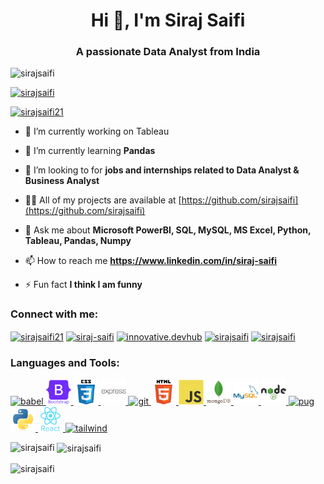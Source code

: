 <h1 align="center">Hi 👋, I'm Siraj Saifi</h1>
<h3 align="center">A passionate Data Analyst from India</h3>

<p align="left"> <img src="https://komarev.com/ghpvc/?username=sirajsaifi&label=Profile%20views&color=0e75b6&style=flat" alt="sirajsaifi" /> </p>

<p align="left"> <a href="https://github.com/ryo-ma/github-profile-trophy"><img src="https://github-profile-trophy.vercel.app/?username=sirajsaifi" alt="sirajsaifi" /></a> </p>

<p align="left"> <a href="https://twitter.com/sirajsaifi21" target="blank"><img src="https://img.shields.io/twitter/follow/sirajsaifi21?logo=twitter&style=for-the-badge" alt="sirajsaifi21" /></a> </p>

- 🔭 I’m currently working on Tableau

- 🌱 I’m currently learning **Pandas**

- 👯 I’m looking to for **jobs and internships related to Data Analyst & Business Analyst**

- 👨‍💻 All of my projects are available at [https://github.com/sirajsaifi](https://github.com/sirajsaifi)

- 💬 Ask me about **Microsoft PowerBI, SQL, MySQL, MS Excel, Python, Tableau, Pandas, Numpy**

- 📫 How to reach me **https://www.linkedin.com/in/siraj-saifi**

- ⚡ Fun fact **I think I am funny**

<h3 align="left">Connect with me:</h3>
<p align="left">
<a href="https://twitter.com/sirajsaifi21" target="blank"><img align="center" src="https://raw.githubusercontent.com/rahuldkjain/github-profile-readme-generator/master/src/images/icons/Social/twitter.svg" alt="sirajsaifi21" height="30" width="40" /></a>
<a href="https://linkedin.com/in/siraj-saifi" target="blank"><img align="center" src="https://raw.githubusercontent.com/rahuldkjain/github-profile-readme-generator/master/src/images/icons/Social/linked-in-alt.svg" alt="siraj-saifi" height="30" width="40" /></a>
<a href="https://instagram.com/innovative.devhub" target="blank"><img align="center" src="https://raw.githubusercontent.com/rahuldkjain/github-profile-readme-generator/master/src/images/icons/Social/instagram.svg" alt="innovative.devhub" height="30" width="40" /></a>
<a href="https://auth.geeksforgeeks.org/user/sirajsaifi" target="blank"><img align="center" src="https://raw.githubusercontent.com/rahuldkjain/github-profile-readme-generator/master/src/images/icons/Social/geeks-for-geeks.svg" alt="sirajsaifi" height="30" width="40" /></a>
<a href="https://discord.gg/sirajsaifi" target="blank"><img align="center" src="https://raw.githubusercontent.com/rahuldkjain/github-profile-readme-generator/master/src/images/icons/Social/discord.svg" alt="sirajsaifi" height="30" width="40" /></a>
</p>

<h3 align="left">Languages and Tools:</h3>
<p align="left"> <a href="https://babeljs.io/" target="_blank" rel="noreferrer"> <img src="https://www.vectorlogo.zone/logos/babeljs/babeljs-icon.svg" alt="babel" width="40" height="40"/> </a> <a href="https://getbootstrap.com" target="_blank" rel="noreferrer"> <img src="https://raw.githubusercontent.com/devicons/devicon/master/icons/bootstrap/bootstrap-plain-wordmark.svg" alt="bootstrap" width="40" height="40"/> </a> <a href="https://www.w3schools.com/css/" target="_blank" rel="noreferrer"> <img src="https://raw.githubusercontent.com/devicons/devicon/master/icons/css3/css3-original-wordmark.svg" alt="css3" width="40" height="40"/> </a> <a href="https://expressjs.com" target="_blank" rel="noreferrer"> <img src="https://raw.githubusercontent.com/devicons/devicon/master/icons/express/express-original-wordmark.svg" alt="express" width="40" height="40"/> </a> <a href="https://git-scm.com/" target="_blank" rel="noreferrer"> <img src="https://www.vectorlogo.zone/logos/git-scm/git-scm-icon.svg" alt="git" width="40" height="40"/> </a> <a href="https://www.w3.org/html/" target="_blank" rel="noreferrer"> <img src="https://raw.githubusercontent.com/devicons/devicon/master/icons/html5/html5-original-wordmark.svg" alt="html5" width="40" height="40"/> </a> <a href="https://developer.mozilla.org/en-US/docs/Web/JavaScript" target="_blank" rel="noreferrer"> <img src="https://raw.githubusercontent.com/devicons/devicon/master/icons/javascript/javascript-original.svg" alt="javascript" width="40" height="40"/> </a> <a href="https://www.mongodb.com/" target="_blank" rel="noreferrer"> <img src="https://raw.githubusercontent.com/devicons/devicon/master/icons/mongodb/mongodb-original-wordmark.svg" alt="mongodb" width="40" height="40"/> </a> <a href="https://www.mysql.com/" target="_blank" rel="noreferrer"> <img src="https://raw.githubusercontent.com/devicons/devicon/master/icons/mysql/mysql-original-wordmark.svg" alt="mysql" width="40" height="40"/> </a> <a href="https://nodejs.org" target="_blank" rel="noreferrer"> <img src="https://raw.githubusercontent.com/devicons/devicon/master/icons/nodejs/nodejs-original-wordmark.svg" alt="nodejs" width="40" height="40"/> </a> <a href="https://pugjs.org" target="_blank" rel="noreferrer"> <img src="https://cdn.worldvectorlogo.com/logos/pug.svg" alt="pug" width="40" height="40"/> </a> <a href="https://www.python.org" target="_blank" rel="noreferrer"> <img src="https://raw.githubusercontent.com/devicons/devicon/master/icons/python/python-original.svg" alt="python" width="40" height="40"/> </a> <a href="https://reactjs.org/" target="_blank" rel="noreferrer"> <img src="https://raw.githubusercontent.com/devicons/devicon/master/icons/react/react-original-wordmark.svg" alt="react" width="40" height="40"/> </a> <a href="https://tailwindcss.com/" target="_blank" rel="noreferrer"> <img src="https://www.vectorlogo.zone/logos/tailwindcss/tailwindcss-icon.svg" alt="tailwind" width="40" height="40"/> </a> </p>

<p><img align="left" src="https://github-readme-stats.vercel.app/api/top-langs?username=sirajsaifi&show_icons=true&locale=en&layout=compact" alt="sirajsaifi" /></p>

<p>&nbsp;<img align="center" src="https://github-readme-stats.vercel.app/api?username=sirajsaifi&show_icons=true&locale=en" alt="sirajsaifi" /></p>

<p><img align="center" src="https://github-readme-streak-stats.herokuapp.com/?user=sirajsaifi&" alt="sirajsaifi" /></p>
